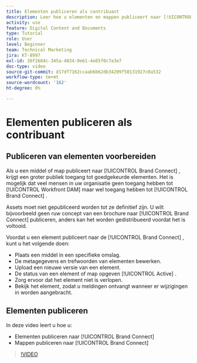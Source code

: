 ```yaml
---
title: Elementen publiceren als contribuant
description: Leer hoe u elementen en mappen publiceert naar [!UICONTROL Brand Connect] in [!UICONTROL Workfront DAM] .
activity: use
feature: Digital Content and Documents
type: Tutorial
role: User
level: Beginner
team: Technical Marketing
jira: KT-8997
exl-id: 30f2684c-345a-4834-9e61-4e65f0c7a3e7
doc-type: video
source-git-commit: d17df7162ccaab6b62db34209f50131927c0a532
workflow-type: tm+mt
source-wordcount: '162'
ht-degree: 0%

---
```


# Elementen publiceren als contribuant

## Publiceren van elementen voorbereiden

Als u een middel of map publiceert naar [!UICONTROL Brand Connect] , krijgt een groter publiek toegang tot goedgekeurde elementen. Het is mogelijk dat veel mensen in uw organisatie geen toegang hebben tot [!UICONTROL Workfront DAM] maar wel toegang hebben tot [!UICONTROL Brand Connect] .

Assets moet niet gepubliceerd worden tot ze definitief zijn. U wilt bijvoorbeeld geen ruw concept van een brochure naar [!UICONTROL Brand Connect] publiceren, anders kan het worden gedistribueerd voordat het is voltooid.

Voordat u een element publiceert naar de [!UICONTROL Brand Connect] , kunt u het volgende doen:

* Plaats een middel in een specifieke omslag.
* De metagegevens en trefwoorden van elementen bewerken.
* Upload een nieuwe versie van een element.
* De status van een element of map opgeven [!UICONTROL Active] .
* Zorg ervoor dat het element niet is verlopen.
* Bekijk het element, zodat u meldingen ontvangt wanneer er wijzigingen in worden aangebracht.

## Elementen publiceren

In deze video leert u hoe u:

* Elementen publiceren naar [!UICONTROL Brand Connect]
* Mappen publiceren naar [!UICONTROL Brand Connect]

>[!VIDEO](https://video.tv.adobe.com/v/335257/?quality=12&learn=on&enablevpops)

